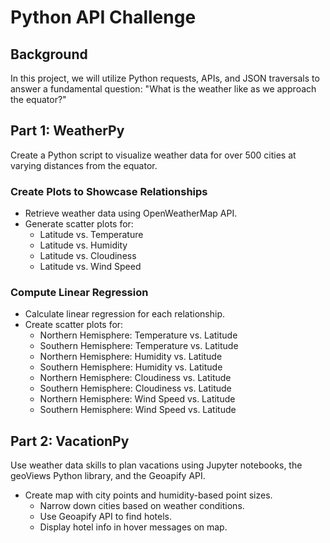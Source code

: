 # Python API Challenge

## Background

In this project, we will utilize Python requests, APIs, and JSON traversals to answer a fundamental question: "What is the weather like as we approach the equator?"

## Part 1: WeatherPy

Create a Python script to visualize weather data for over 500 cities at varying distances from the equator.

### Create Plots to Showcase Relationships

- Retrieve weather data using OpenWeatherMap API.
- Generate scatter plots for:
  - Latitude vs. Temperature
  - Latitude vs. Humidity
  - Latitude vs. Cloudiness
  - Latitude vs. Wind Speed

### Compute Linear Regression

- Calculate linear regression for each relationship.
- Create scatter plots for:
  - Northern Hemisphere: Temperature vs. Latitude
  - Southern Hemisphere: Temperature vs. Latitude
  - Northern Hemisphere: Humidity vs. Latitude
  - Southern Hemisphere: Humidity vs. Latitude
  - Northern Hemisphere: Cloudiness vs. Latitude
  - Southern Hemisphere: Cloudiness vs. Latitude
  - Northern Hemisphere: Wind Speed vs. Latitude
  - Southern Hemisphere: Wind Speed vs. Latitude

## Part 2: VacationPy

Use weather data skills to plan vacations using Jupyter notebooks, the geoViews Python library, and the Geoapify API.
- Create map with city points and humidity-based point sizes.
  - Narrow down cities based on weather conditions.
  - Use Geoapify API to find hotels.
  - Display hotel info in hover messages on map.
